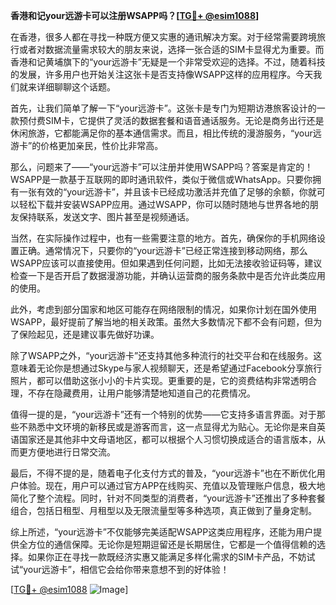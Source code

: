 **香港和记your远游卡可以注册WSAPP吗？[[TG💪+ @esim1088](https://t.me/s/esim1088)]**

在香港，很多人都在寻找一种既方便又实惠的通讯解决方案。对于经常需要跨境旅行或者对数据流量需求较大的朋友来说，选择一张合适的SIM卡显得尤为重要。而香港和记黄埔旗下的“your远游卡”无疑是一个非常受欢迎的选择。不过，随着科技的发展，许多用户也开始关注这张卡是否支持像WSAPP这样的应用程序。今天我们就来详细聊聊这个话题。

首先，让我们简单了解一下“your远游卡”。这张卡是专门为短期访港旅客设计的一款预付费SIM卡，它提供了灵活的数据套餐和语音通话服务。无论是商务出行还是休闲旅游，它都能满足你的基本通信需求。而且，相比传统的漫游服务，“your远游卡”的价格更加亲民，性价比非常高。

那么，问题来了——“your远游卡”可以注册并使用WSAPP吗？答案是肯定的！WSAPP是一款基于互联网的即时通讯软件，类似于微信或WhatsApp。只要你拥有一张有效的“your远游卡”，并且该卡已经成功激活并充值了足够的余额，你就可以轻松下载并安装WSAPP应用。通过WSAPP，你可以随时随地与世界各地的朋友保持联系，发送文字、图片甚至是视频通话。

当然，在实际操作过程中，也有一些需要注意的地方。首先，确保你的手机网络设置正确。通常情况下，只要你的“your远游卡”已经正常连接到移动网络，那么WSAPP应该可以直接使用。但如果遇到任何问题，比如无法接收验证码等，建议检查一下是否开启了数据漫游功能，并确认运营商的服务条款中是否允许此类应用的使用。

此外，考虑到部分国家和地区可能存在网络限制的情况，如果你计划在国外使用WSAPP，最好提前了解当地的相关政策。虽然大多数情况下都不会有问题，但为了保险起见，还是建议事先做好功课。

除了WSAPP之外，“your远游卡”还支持其他多种流行的社交平台和在线服务。这意味着无论你是想通过Skype与家人视频聊天，还是希望通过Facebook分享旅行照片，都可以借助这张小小的卡片实现。更重要的是，它的资费结构非常透明合理，不存在隐藏费用，让用户能够清楚地知道自己的花费情况。

值得一提的是，“your远游卡”还有一个特别的优势——它支持多语言界面。对于那些不熟悉中文环境的新移民或是游客而言，这一点显得尤为贴心。无论你是来自英语国家还是其他非中文母语地区，都可以根据个人习惯切换成适合的语言版本，从而更方便地进行日常交流。

最后，不得不提的是，随着电子化支付方式的普及，“your远游卡”也在不断优化用户体验。现在，用户可以通过官方APP在线购买、充值以及管理账户信息，极大地简化了整个流程。同时，针对不同类型的消费者，“your远游卡”还推出了多种套餐组合，包括日租型、月租型以及无限流量型等多种选项，真正做到了量身定制。

综上所述，“your远游卡”不仅能够完美适配WSAPP这类应用程序，还能为用户提供全方位的通信保障。无论你是短期逗留还是长期居住，它都是一个值得信赖的选择。如果你正在寻找一款既经济实惠又能满足多样化需求的SIM卡产品，不妨试试“your远游卡”，相信它会给你带来意想不到的好体验！

[[TG💪+ @esim1088](https://t.me/s/esim1088) ![Image](https://i.postimg.cc/4NQfJmqS/Snipaste-2025-05-13-00-14-12.png)]
